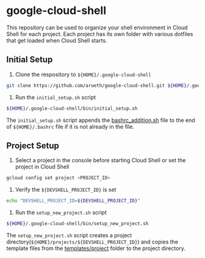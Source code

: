 # google-cloud-shell

This repository can be used to organize your shell environment in Cloud Shell for each project. Each project has its own folder with various dotfiles that get loaded when Cloud Shell starts.

## Initial Setup

1. Clone the respository to `${HOME}/.google-cloud-shell`

``` bash
git clone https://github.com/arueth/google-cloud-shell.git ${HOME}/.google-cloud-shell
```

1. Run the `initial_setup.sh` script

``` bash
${HOME}/.google-cloud-shell/bin/initial_setup.sh
```

The `initial_setup.sh` script appends the [bashrc_addition.sh](templates/setup/bashrc_addition.sh) file to the end of `${HOME}/.bashrc` file if it is not already in the file.

## Project Setup

1. Select a project in the console before starting Cloud Shell or set the project in Cloud Shell

``` bash
gcloud config set project <PROJECT_ID>
```

1. Verify the `${DEVSHELL_PROJECT_ID}` is set

``` bash
echo "DEVSHELL_PROJECT_ID=${DEVSHELL_PROJECT_ID}"
```

1. Run the `setup_new_project.sh` script

``` bash
${HOME}/.google-cloud-shell/bin/setup_new_project.sh
```

The `setup_new_project.sh` script creates a project directory(`${HOME}/projects/${DEVSHELL_PROJECT_ID}`) and copies the template files from the [templates/project](templates/project) folder to the project directory.